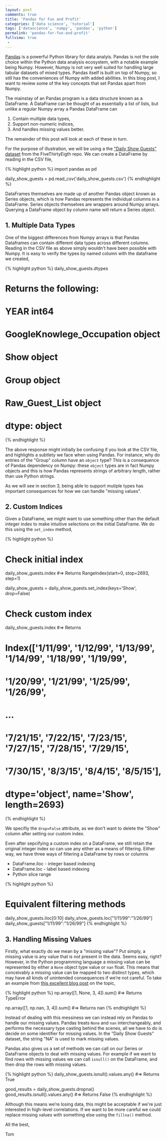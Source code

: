 ```yaml
---
layout: post
comments: true
title: 'Pandas for Fun and Profit'
categories: ['data science', 'tutorial']
tags: ['datascience', 'numpy', 'pandas', 'python']
permalink: 'pandas-for-fun-and-profit'
fullview: true
 -
---
```


[Pandas](http://pandas.pydata.org/) is a powerful Python library for data analyis. Pandas is not the sole choice within the Python data analysis ecosystem, with a notable example being Numpy. However, Numpy is not very well suited for handling large tabular datasets of mixed types. Pandas itself is built on top of Numpy, so still has the conveniences of Numpy with added abilities. In this blog post, I want to review some of the key concepts that set Pandas apart from Numpy.

The mainstay of an Pandas program is a data structure known as a DataFrame. A DataFrame can be thought of as essentially a list of lists, but unlike a regular Numpy array a Pandas DataFrame can  

1. Contain multiple data types,
2. Support non-numeric indices,
3. And handles missing values better.

The remainder of this post will look at each of these in turn.

For the purpose of illustration, we will be using a the ["Daily Show Guests" dataset](https://github.com/fivethirtyeight/data/tree/33b01e4a37911fff33f1e8afa9bc01a8d3698d8b/daily-show-guests) from the FiveThirtyEigth repo. We can create a DataFrame by reading in the CSV file,

{% highlight python %}
import pandas as pd

daily_show_guests = pd.read_csv('daily_show_guests.csv')
{% endhighlight %}

DataFrames themselves are made up of another Pandas object known as Series objects, which is how Pandas represents the individual columns in a DataFrame. Series objects themselves are wrappers around Numpy arrays. Querying a DataFrame object by column name will return a Series object.

## 1. Multiple Data Types

One of the biggest differences from Numpy arrays is that Pandas Dataframes can contain different data types across different columns. Reading in the CSV file as above simply wouldn’t have been possible with Numpy. It is easy to verify the types by named column with the dataframe we created,

{% highlight python %}
daily_show_guests.dtypes
# Returns the following:
# YEAR                         int64
# GoogleKnowlege_Occupation    object
# Show                         object
# Group                        object
# Raw_Guest_List               object
# dtype: object
{% endhighlight %}

The above response might initially be confusing if you look at the CSV file, and highlights a subtlety we face when using Pandas. For instance, why do entries of the "Group" column have an `object` type? This is a consequence of Pandas dependency on Numpy: these `object` types are in fact Numpy objects and this is how Pandas represents strings of arbitrary length, rather than use Python strings.

As we will see in section 3, being able to support mutiple types has important consequences for how we can handle "missing values".

## 2. Custom Indices

Given a DataFrame, we might want to use something other than the default integer index to make intuitive selections on the initial DataFrame. We do this using the `set_index` method,

{% highlight python %}
# Check initial index
daily_show_guests.index #=> Returns RangeIndex(start=0, stop=2693, step=1)

daily_show_guests = daily_show_guests.set_index(keys='Show', drop=False)
# Check custom index
daily_show_guests.index #=> Returns
# Index(['1/11/99', '1/12/99', '1/13/99', '1/14/99', '1/18/99', '1/19/99',
#       '1/20/99', '1/21/99', '1/25/99', '1/26/99',
#       ...
#       '7/21/15', '7/22/15', '7/23/15', '7/27/15', '7/28/15', '7/29/15',
#       '7/30/15', '8/3/15', '8/4/15', '8/5/15'],
#      dtype='object', name='Show', length=2693)
{% endhighlight %}

We specifiy the `drop=False` attribute, as we don't want to delete the "Show" column after setting our custom index.

Even after sepcifying a custom index on a DataFrame, we still retain the original integer index so can use any either as a means of filtering. Either way, we have three ways of filtering a DataFrame by rows or columns

* DataFrame.iloc - integer based indexing
* DataFrame.loc - label based indexing
* Python slice range

{% highlight python %}
# Equivalent filtering methods
daily_show_guests.iloc[0:10]
daily_show_guests.loc["1/11/99":"1/26/99"]
daily_show_guests["1/11/99":"1/26/99"]
{% endhighlight %}

## 3. Handling Missing Values

Firstly, what exactly do we mean by a "missing value"? Put simply, a missing value is any value that is not present in the data. Seems easy, right? However, in the Python programming language a missing value can be represented by either a `None` object type value or `nan` float. This means that conceivably a missing value can be mapped to two distinct types, which may have all kinds of unintended consequences if we’re not careful. To take an example from [this excellent blog post](https://www.oreilly.com/learning/handling-missing-data) on the topic,

{% highlight python %}
np.array([1, None, 3, 4]).sum() #=> Returns TypeError

np.array([1, np.nan, 3, 4]).sum() #=> Returns nan
{% endhighlight %}

Instead of dealing with this messiness we can instead rely on Pandas to handle our missing values. Pandas treats `None` and `nan` interchangeably, and performs the necessary type casting behind the scenes, all we have to do is decide on some identifier for missing values. In the "Daily Show Guests" dataset, the string "NA" is used to mark missing values.

Pandas also gives us a set of methods we can call on our Series or DataFrame objects to deal with missing values. For example if we want to find rows with missing values we can call `isnull()` on the DataFrame, and then drop the rows with missing values.

{% highlight python %}
daily_show_guests.isnull().values.any() #=> Returns True

good_results = daily_show_guests.dropna()
good_results.isnull().values.any() #=> Returns False
{% endhighlight %}

Although this means we’re losing data, this might be acceptable if we're just interested in high-level correlations. If we want to be more careful we could replace missing values with something else using the `fillna()` method.

All the best,

Tom
